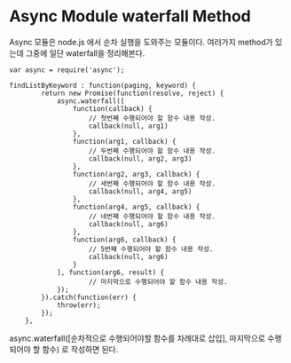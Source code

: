 # Async Module waterfall Method

Async 모듈은 node.js 에서 순차 실행을 도와주는 모듈이다.
여러가지 method가 있는데 그중에 일단 waterfall을 정리해본다.

```JS
var async = require('async');

findListByKeyword : function(paging, keyword) {
		return new Promise(function(resolve, reject) {
			async.waterfall([
				function(callback) {
                	// 첫번째 수행되어야 할 함수 내용 작성.
                    callback(null, arg1)
				},
				function(arg1, callback) {
                	// 두번째 수행되어야 할 함수 내용 작성.
                    callback(null, arg2, arg3)
				},
				function(arg2, arg3, callback) {
                	// 세번째 수행되어야 할 함수 내용 작성.
                    callback(null, arg4, arg5)
				},
				function(arg4, arg5, callback) {
                	// 네번째 수행되어야 할 함수 내용 작성.
                    callback(null, arg6)
				},
                function(arg6, callback) {
					// 5번쨰 수행되어야 할 함수 내용 작성.
                    callback(null, arg6)
				}
			], function(arg6, result) {
					// 마지막으로 수행되어야 할 함수 내용 작성.
			});
		}).catch(function(err) {
			throw(err);
		});
	},
```

async.waterfall([순차적으로 수행되어야할 함수를 차례대로 삽입], 마지막으로 수행되어야 할 함수) 로 작성하면 된다. 